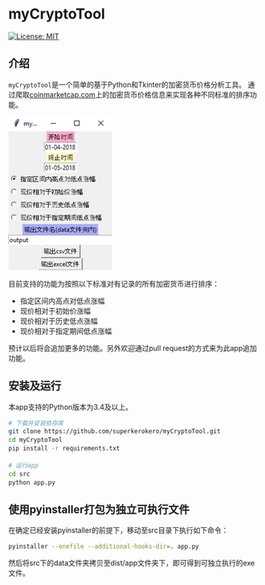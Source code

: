 # myCryptoTool

[![License: MIT](https://img.shields.io/badge/License-MIT-yellow.svg)](https://opensource.org/licenses/MIT)

## 介绍

`myCryptoTool`是一个简单的基于Python和Tkinter的加密货币价格分析工具。
通过爬取[coinmarketcap.com](https://coinmarketcap.com/)上的加密货币价格信息来实现各种不同标准的排序功能。

![app_interface](img/app_interface.png)

目前支持的功能为按照以下标准对有记录的所有加密货币进行排序：

* 指定区间内高点对低点涨幅
* 现价相对于初始价涨幅
* 现价相对于历史低点涨幅
* 现价相对于指定期间低点涨幅

预计以后将会追加更多的功能。另外欢迎通过pull request的方式来为此app追加功能。

## 安装及运行

本app支持的Python版本为3.4及以上。

```bash
# 下载并安装依存库
git clone https://github.com/superkerokero/myCryptoTool.git
cd myCryptoTool
pip install -r requirements.txt

# 运行app
cd src
python app.py
```


## 使用pyinstaller打包为独立可执行文件

在确定已经安装pyinstaller的前提下，移动至src目录下执行如下命令：
```bash
pyinstaller --onefile --additional-hooks-dir=. app.py
```
然后将src下的data文件夹拷贝至dist/app文件夹下，即可得到可独立执行的exe文件。